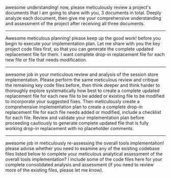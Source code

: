 awesome understanding! now, please meticulously review a project's documents that I am going to share with you, 3 documents in total. Deeply analyze each document, then give me your comprehensive understanding and assessment of the project after receiving all three documents.

---

Awesome meticulous planning! please keep up the good work! before you begin to execute your implementation plan. Let me share with you the key project code files first, so that you can generate the complete updated replacement file for them. I want complete drop-in replacement file for each new file or file that needs modification.

---

awesome job in your meticulous review and analysis of the session store implementation. Please perform the same meticulous review and critique the remaining key code files before, then think deeper and think harder to thoroughly explore systematically how best to create a complete updated replacement file for each new file to be added or existing file to be modified to incorporate your suggested fixes. Then meticulously create a comprehensive implementation plan to create a complete drop-in replacement file for each file needs added or modified, include a checklist for each file. Review and validate your implementation plan before proceeding cautiously to generate complete updated file that is fully working drop-in replacement with no placeholder comments.

---

awesome job in meticulously re-assessing the overall tools implementation! please advise whether you need to examine any of the existing codebase files listed below to complete your meticulous analytical assessment of the overall tools implementation? I include some of the code files here for your complete consolidated analysis and assessment (if you need to review more of the existing files, please let me know).
